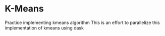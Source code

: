 # K-Means
Practice implementing kmeans algorithm
This is an effort to parallelize this implementation of kmeans using dask
